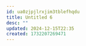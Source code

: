 ```yaml
---
id: ua0zjpjlrxjim3tblefhqdu
title: Untitled 6
desc: ""
updated: 2024-12-15T22:35
created: 1732207269471
---
```

